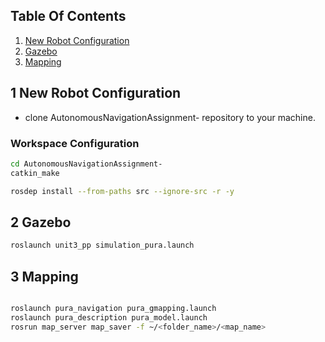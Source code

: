 ## Table Of Contents <a name="top"></a>

1. [New Robot Configuration](#1)
2. [Gazebo](#2)   
3. [Mapping](#3)    

 
  
 

## 1 New Robot Configuration <a name="1"></a>


- clone AutonomousNavigationAssignment- repository to your machine.


### Workspace Configuration
```bash
cd AutonomousNavigationAssignment-
catkin_make
```

```bash
rosdep install --from-paths src --ignore-src -r -y
```



## 2 Gazebo <a name="3"></a>
```bash
roslaunch unit3_pp simulation_pura.launch
```

## 3 Mapping <a name="4"></a>

```bash

roslaunch pura_navigation pura_gmapping.launch
roslaunch pura_description pura_model.launch
rosrun map_server map_saver -f ~/<folder_name>/<map_name>
```






